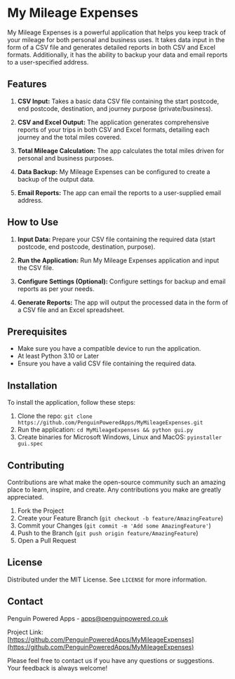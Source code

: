 # My Mileage Expenses

My Mileage Expenses is a powerful application that helps you keep track of your mileage for both personal and business uses. It takes data input in the form of a CSV file and generates detailed reports in both CSV and Excel formats. Additionally, it has the ability to backup your data and email reports to a user-specified address.

## Features

1. **CSV Input:** Takes a basic data CSV file containing the start postcode, end postcode, destination, and journey purpose (private/business).

2. **CSV and Excel Output:** The application generates comprehensive reports of your trips in both CSV and Excel formats, detailing each journey and the total miles covered.

3. **Total Mileage Calculation:** The app calculates the total miles driven for personal and business purposes.

4. **Data Backup:** My Mileage Expenses can be configured to create a backup of the output data.

5. **Email Reports:** The app can email the reports to a user-supplied email address.

## How to Use

1. **Input Data:** Prepare your CSV file containing the required data (start postcode, end postcode, destination, purpose).

2. **Run the Application:** Run My Mileage Expenses application and input the CSV file.

3. **Configure Settings (Optional):** Configure settings for backup and email reports as per your needs.

4. **Generate Reports:** The app will output the processed data in the form of a CSV file and an Excel spreadsheet.

## Prerequisites

- Make sure you have a compatible device to run the application.
- At least Python 3.10 or Later
- Ensure you have a valid CSV file containing the required data.

## Installation

To install the application, follow these steps:

1. Clone the repo: `git clone https://github.com/PenguinPoweredApps/MyMileageExpenses.git`
2. Run the application: `cd MyMileageExpenses && python gui.py`
3. Create binaries for Microsoft Windows, Linux and MacOS: `pyinstaller gui.spec`

## Contributing

Contributions are what make the open-source community such an amazing place to learn, inspire, and create. Any contributions you make are greatly appreciated. 

1. Fork the Project
2. Create your Feature Branch (`git checkout -b feature/AmazingFeature`)
3. Commit your Changes (`git commit -m 'Add some AmazingFeature'`)
4. Push to the Branch (`git push origin feature/AmazingFeature`)
5. Open a Pull Request

## License

Distributed under the MIT License. See `LICENSE` for more information.

## Contact

Penguin Powered Apps - apps@penguinpowered.co.uk

Project Link: [https://github.com/PenguinPoweredApps/MyMileageExpenses](https://github.com/PenguinPoweredApps/MyMileageExpenses)

Please feel free to contact us if you have any questions or suggestions. Your feedback is always welcome!
